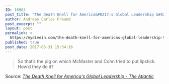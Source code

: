 ```yaml
---
ID: 18983
post_title: 'The Death Knell for America&#8217;s Global Leadership &#8211; The Atlantic'
author: Andreas Carlos Freund
post_excerpt: ""
layout: post
permalink: >
  https://mydivein.com/the-death-knell-for-americas-global-leadership-the-atlantic/
published: true
post_date: 2017-05-31 15:34:16
---
```

<blockquote>So that’s the pig on which McMaster and Cohn tried to put lipstick. How’d they do it?</blockquote>
Source: <em><a href="https://www.theatlantic.com/international/archive/2017/05/mcmaster-cohn-trump/528609/">The Death Knell for America's Global Leadership - The Atlantic</a></em>